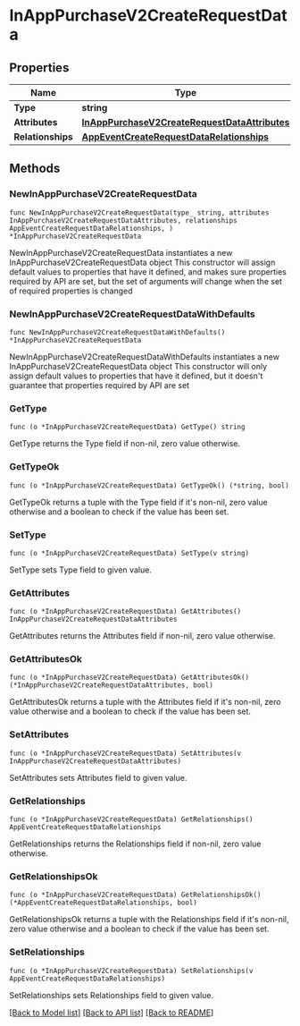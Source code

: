# InAppPurchaseV2CreateRequestData

## Properties

Name | Type | Description | Notes
------------ | ------------- | ------------- | -------------
**Type** | **string** |  | 
**Attributes** | [**InAppPurchaseV2CreateRequestDataAttributes**](InAppPurchaseV2CreateRequestDataAttributes.md) |  | 
**Relationships** | [**AppEventCreateRequestDataRelationships**](AppEventCreateRequestDataRelationships.md) |  | 

## Methods

### NewInAppPurchaseV2CreateRequestData

`func NewInAppPurchaseV2CreateRequestData(type_ string, attributes InAppPurchaseV2CreateRequestDataAttributes, relationships AppEventCreateRequestDataRelationships, ) *InAppPurchaseV2CreateRequestData`

NewInAppPurchaseV2CreateRequestData instantiates a new InAppPurchaseV2CreateRequestData object
This constructor will assign default values to properties that have it defined,
and makes sure properties required by API are set, but the set of arguments
will change when the set of required properties is changed

### NewInAppPurchaseV2CreateRequestDataWithDefaults

`func NewInAppPurchaseV2CreateRequestDataWithDefaults() *InAppPurchaseV2CreateRequestData`

NewInAppPurchaseV2CreateRequestDataWithDefaults instantiates a new InAppPurchaseV2CreateRequestData object
This constructor will only assign default values to properties that have it defined,
but it doesn't guarantee that properties required by API are set

### GetType

`func (o *InAppPurchaseV2CreateRequestData) GetType() string`

GetType returns the Type field if non-nil, zero value otherwise.

### GetTypeOk

`func (o *InAppPurchaseV2CreateRequestData) GetTypeOk() (*string, bool)`

GetTypeOk returns a tuple with the Type field if it's non-nil, zero value otherwise
and a boolean to check if the value has been set.

### SetType

`func (o *InAppPurchaseV2CreateRequestData) SetType(v string)`

SetType sets Type field to given value.


### GetAttributes

`func (o *InAppPurchaseV2CreateRequestData) GetAttributes() InAppPurchaseV2CreateRequestDataAttributes`

GetAttributes returns the Attributes field if non-nil, zero value otherwise.

### GetAttributesOk

`func (o *InAppPurchaseV2CreateRequestData) GetAttributesOk() (*InAppPurchaseV2CreateRequestDataAttributes, bool)`

GetAttributesOk returns a tuple with the Attributes field if it's non-nil, zero value otherwise
and a boolean to check if the value has been set.

### SetAttributes

`func (o *InAppPurchaseV2CreateRequestData) SetAttributes(v InAppPurchaseV2CreateRequestDataAttributes)`

SetAttributes sets Attributes field to given value.


### GetRelationships

`func (o *InAppPurchaseV2CreateRequestData) GetRelationships() AppEventCreateRequestDataRelationships`

GetRelationships returns the Relationships field if non-nil, zero value otherwise.

### GetRelationshipsOk

`func (o *InAppPurchaseV2CreateRequestData) GetRelationshipsOk() (*AppEventCreateRequestDataRelationships, bool)`

GetRelationshipsOk returns a tuple with the Relationships field if it's non-nil, zero value otherwise
and a boolean to check if the value has been set.

### SetRelationships

`func (o *InAppPurchaseV2CreateRequestData) SetRelationships(v AppEventCreateRequestDataRelationships)`

SetRelationships sets Relationships field to given value.



[[Back to Model list]](../README.md#documentation-for-models) [[Back to API list]](../README.md#documentation-for-api-endpoints) [[Back to README]](../README.md)



